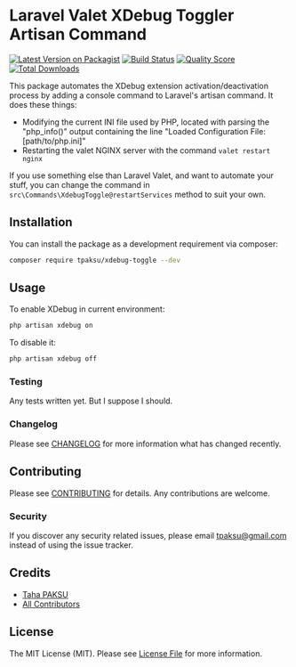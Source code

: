 # Laravel Valet XDebug Toggler Artisan Command

[![Latest Version on Packagist](https://img.shields.io/packagist/v/tpaksu/xdebug-toggle.svg?style=flat-square)](https://packagist.org/packages/tpaksu/xdebug-toggle)
[![Build Status](https://img.shields.io/travis/tpaksu/xdebug-toggle/master.svg?style=flat-square)](https://travis-ci.org/tpaksu/xdebug-toggle)
[![Quality Score](https://img.shields.io/scrutinizer/g/tpaksu/xdebug-toggle.svg?style=flat-square)](https://scrutinizer-ci.com/g/tpaksu/xdebug-toggle)
[![Total Downloads](https://img.shields.io/packagist/dt/tpaksu/xdebug-toggle.svg?style=flat-square)](https://packagist.org/packages/tpaksu/xdebug-toggle)

This package automates the XDebug extension activation/deactivation process by adding a console command to Laravel's artisan command. It does these things:

- Modifying the current INI file used by PHP, located with parsing the "php_info()" output containing the line "Loaded Configuration File: [path/to/php.ini]"
- Restarting the valet NGINX server with the command `valet restart nginx`

If you use something else than Laravel Valet, and want to automate your stuff, you can change the command in `src\Commands\XdebugToggle@restartServices` method to suit your own.

## Installation

You can install the package as a development requirement via composer:

```bash
composer require tpaksu/xdebug-toggle --dev
```

## Usage

To enable XDebug in current environment:

``` bash
php artisan xdebug on
```

To disable it:

``` bash
php artisan xdebug off
```

### Testing

Any tests written yet. But I suppose I should.

### Changelog

Please see [CHANGELOG](CHANGELOG.md) for more information what has changed recently.

## Contributing

Please see [CONTRIBUTING](CONTRIBUTING.md) for details. Any contributions are welcome.

### Security

If you discover any security related issues, please email tpaksu@gmail.com instead of using the issue tracker.

## Credits

- [Taha PAKSU](https://github.com/tpaksu)
- [All Contributors](../../contributors)

## License

The MIT License (MIT). Please see [License File](LICENSE.md) for more information.